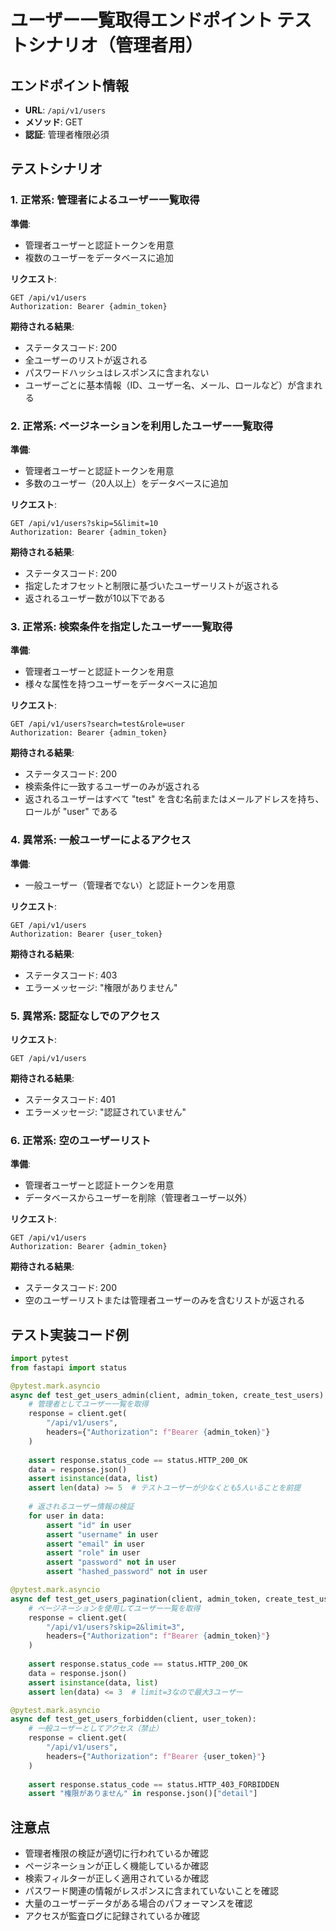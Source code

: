# ユーザー一覧取得エンドポイント テストシナリオ（管理者用）

## エンドポイント情報
- **URL**: `/api/v1/users`
- **メソッド**: GET
- **認証**: 管理者権限必須

## テストシナリオ

### 1. 正常系: 管理者によるユーザー一覧取得
**準備**:
- 管理者ユーザーと認証トークンを用意
- 複数のユーザーをデータベースに追加

**リクエスト**:
```
GET /api/v1/users
Authorization: Bearer {admin_token}
```

**期待される結果**:
- ステータスコード: 200
- 全ユーザーのリストが返される
- パスワードハッシュはレスポンスに含まれない
- ユーザーごとに基本情報（ID、ユーザー名、メール、ロールなど）が含まれる

### 2. 正常系: ページネーションを利用したユーザー一覧取得
**準備**:
- 管理者ユーザーと認証トークンを用意
- 多数のユーザー（20人以上）をデータベースに追加

**リクエスト**:
```
GET /api/v1/users?skip=5&limit=10
Authorization: Bearer {admin_token}
```

**期待される結果**:
- ステータスコード: 200
- 指定したオフセットと制限に基づいたユーザーリストが返される
- 返されるユーザー数が10以下である

### 3. 正常系: 検索条件を指定したユーザー一覧取得
**準備**:
- 管理者ユーザーと認証トークンを用意
- 様々な属性を持つユーザーをデータベースに追加

**リクエスト**:
```
GET /api/v1/users?search=test&role=user
Authorization: Bearer {admin_token}
```

**期待される結果**:
- ステータスコード: 200
- 検索条件に一致するユーザーのみが返される
- 返されるユーザーはすべて "test" を含む名前またはメールアドレスを持ち、ロールが "user" である

### 4. 異常系: 一般ユーザーによるアクセス
**準備**:
- 一般ユーザー（管理者でない）と認証トークンを用意

**リクエスト**:
```
GET /api/v1/users
Authorization: Bearer {user_token}
```

**期待される結果**:
- ステータスコード: 403
- エラーメッセージ: "権限がありません"

### 5. 異常系: 認証なしでのアクセス
**リクエスト**:
```
GET /api/v1/users
```

**期待される結果**:
- ステータスコード: 401
- エラーメッセージ: "認証されていません"

### 6. 正常系: 空のユーザーリスト
**準備**:
- 管理者ユーザーと認証トークンを用意
- データベースからユーザーを削除（管理者ユーザー以外）

**リクエスト**:
```
GET /api/v1/users
Authorization: Bearer {admin_token}
```

**期待される結果**:
- ステータスコード: 200
- 空のユーザーリストまたは管理者ユーザーのみを含むリストが返される

## テスト実装コード例

```python
import pytest
from fastapi import status

@pytest.mark.asyncio
async def test_get_users_admin(client, admin_token, create_test_users):
    # 管理者としてユーザー一覧を取得
    response = client.get(
        "/api/v1/users",
        headers={"Authorization": f"Bearer {admin_token}"}
    )
    
    assert response.status_code == status.HTTP_200_OK
    data = response.json()
    assert isinstance(data, list)
    assert len(data) >= 5  # テストユーザーが少なくとも5人いることを前提
    
    # 返されるユーザー情報の検証
    for user in data:
        assert "id" in user
        assert "username" in user
        assert "email" in user
        assert "role" in user
        assert "password" not in user
        assert "hashed_password" not in user

@pytest.mark.asyncio
async def test_get_users_pagination(client, admin_token, create_test_users):
    # ページネーションを使用してユーザー一覧を取得
    response = client.get(
        "/api/v1/users?skip=2&limit=3",
        headers={"Authorization": f"Bearer {admin_token}"}
    )
    
    assert response.status_code == status.HTTP_200_OK
    data = response.json()
    assert isinstance(data, list)
    assert len(data) <= 3  # limit=3なので最大3ユーザー

@pytest.mark.asyncio
async def test_get_users_forbidden(client, user_token):
    # 一般ユーザーとしてアクセス（禁止）
    response = client.get(
        "/api/v1/users",
        headers={"Authorization": f"Bearer {user_token}"}
    )
    
    assert response.status_code == status.HTTP_403_FORBIDDEN
    assert "権限がありません" in response.json()["detail"]
```

## 注意点
- 管理者権限の検証が適切に行われているか確認
- ページネーションが正しく機能しているか確認
- 検索フィルターが正しく適用されているか確認
- パスワード関連の情報がレスポンスに含まれていないことを確認
- 大量のユーザーデータがある場合のパフォーマンスを確認
- アクセスが監査ログに記録されているか確認
